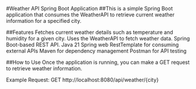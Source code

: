 #Weather API Spring Boot Application
##This is a simple Spring Boot application that consumes the WeatherAPI to retrieve current weather information for a specified city.

##Features
Fetches current weather details such as temperature and humidity for a given city.
Uses the WeatherAPI to fetch weather data.
Spring Boot-based REST API.
Java 21
Spring web
RestTemplate for consuming external APIs
Maven for dependency management
Postman for API testing


##How to Use
Once the application is running, you can make a GET request to retrieve weather information.

Example Request:
GET http://localhost:8080/api/weather/{city}
